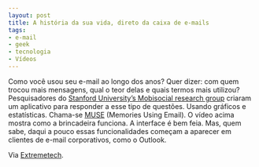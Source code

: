 ```yaml
---
layout: post
title: A história da sua vida, direto da caixa de e-mails
tags:
- e-mail
- geek
- tecnologia
- Vídeos
---
```


Como você usou seu e-mail ao longo dos anos? Quer dizer: com quem trocou mais mensagens, qual o teor delas e quais termos mais utilizou? Pesquisadores do [Stanford University’s Mobisocial research group](http://mobisocial.stanford.edu/) criaram um aplicativo para responder a esse tipo de questões. Usando gráficos e estatísticas. Chama-se [MUSE](http://mobisocial.stanford.edu/muse/) (Memories Using Email). O vídeo acima mostra como a brincadeira funciona. A interface é bem feia. Mas, quem sabe, daqui a pouco essas funcionalidades começam a aparecer em clientes de e-mail corporativos, como o Outlook.

Via [Extremetech](http://www.extremetech.com/computing/100297-relive-and-analyze-your-entire-email-archive).
